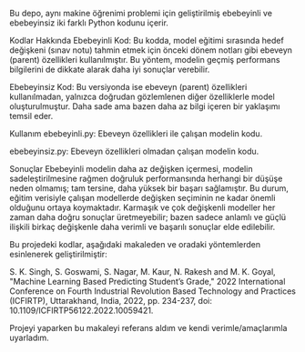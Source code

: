 Bu depo, aynı makine öğrenimi problemi için geliştirilmiş ebebeyinli ve ebebeyinsiz iki farklı Python kodunu içerir.

Kodlar Hakkında
Ebebeyinli Kod:
Bu kodda, model eğitimi sırasında hedef değişkeni (sınav notu) tahmin etmek için önceki dönem notları gibi ebeveyn (parent) özellikleri kullanılmıştır. Bu yöntem, modelin geçmiş performans bilgilerini de dikkate alarak daha iyi sonuçlar verebilir.

Ebebeyinsiz Kod:
Bu versiyonda ise ebeveyn (parent) özellikleri kullanılmadan, yalnızca doğrudan gözlemlenen diğer özelliklerle model oluşturulmuştur. Daha sade ama bazen daha az bilgi içeren bir yaklaşımı temsil eder.

Kullanım
ebebeyinli.py: Ebeveyn özellikleri ile çalışan modelin kodu.

ebebeyinsiz.py: Ebeveyn özellikleri olmadan çalışan modelin kodu.

Sonuçlar
Ebebeyinli modelin daha az değişken içermesi, modelin sadeleştirilmesine rağmen doğruluk performansında herhangi bir düşüşe neden olmamış; tam tersine, daha yüksek bir başarı sağlamıştır. 
Bu durum, eğitim verisiyle çalışan modellerde değişken seçiminin ne kadar önemli olduğunu ortaya koymaktadır. 
Karmaşık ve çok değişkenli modeller her zaman daha doğru sonuçlar üretmeyebilir; bazen sadece anlamlı ve güçlü ilişkili birkaç değişkenle daha verimli ve başarılı sonuçlar elde edilebilir. 

Bu projedeki kodlar, aşağıdaki makaleden ve oradaki yöntemlerden esinlenerek geliştirilmiştir:

S. K. Singh, S. Goswami, S. Nagar, M. Kaur, N. Rakesh and M. K. Goyal, "Machine Learning Based Predicting Student’s Grade," 2022 International Conference on Fourth Industrial Revolution Based Technology and Practices (ICFIRTP), Uttarakhand, India, 2022, pp. 234-237, doi: 10.1109/ICFIRTP56122.2022.10059421.

Projeyi yaparken bu makaleyi referans aldım ve kendi verimle/amaçlarımla uyarladım.

